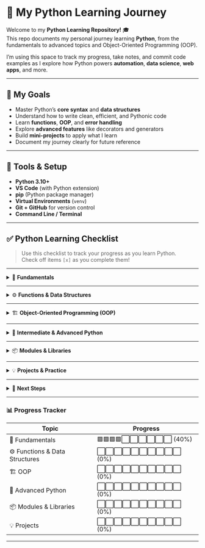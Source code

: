# 🐍 My Python Learning Journey

Welcome to my **Python Learning Repository!** 🎓  
This repo documents my personal journey learning **Python**, from the fundamentals to advanced topics and Object-Oriented Programming (OOP).  

I’m using this space to track my progress, take notes, and commit code examples as I explore how Python powers **automation**, **data science**, **web apps**, and more.

---

## 🎯 My Goals

- Master Python’s **core syntax** and **data structures**  
- Understand how to write clean, efficient, and Pythonic code  
- Learn **functions**, **OOP**, and **error handling**  
- Explore **advanced features** like decorators and generators  
- Build **mini-projects** to apply what I learn  
- Document my journey clearly for future reference  

---

## 🧰 Tools & Setup

- **Python 3.10+**
- **VS Code** (with Python extension)
- **pip** (Python package manager)
- **Virtual Environments** (`venv`)
- **Git + GitHub** for version control
- **Command Line / Terminal**

---

## ✅ Python Learning Checklist

> Use this checklist to track your progress as you learn Python.  
> Check off items `[x]` as you complete them!

---

<details>
<summary>🧩 <strong>Fundamentals</strong></summary>

- [x] Installing Python and setting up VS Code  
- [x] Running your first Python program (`print("Hello, World!")`)  
- [x] Variables and Data Types  
- [x] Basic Operators and Expressions  
- [x] User Input (`input()`)  
- [x] Conditional Statements (`if`, `elif`, `else`)  
- [ ] Loops (`for`, `while`)  
- [ ] Type Conversion and Casting  
- [ ] Comments and Code Style (PEP 8)  

</details>

---

<details>
<summary>⚙️ <strong>Functions & Data Structures</strong></summary>

- [ ] Defining and calling functions  
- [ ] Parameters and return values  
- [ ] Default and keyword arguments  
- [ ] Lists and list operations  
- [ ] Tuples, Sets, and Dictionaries  
- [ ] List comprehensions  
- [ ] Nested data structures  
- [ ] Practical mini-project: **Simple Calculator**  

</details>

---

<details>
<summary>🏗️ <strong>Object-Oriented Programming (OOP)</strong></summary>

- [ ] Classes and objects  
- [ ] `__init__` constructor  
- [ ] Instance vs class variables  
- [ ] Methods and attributes  
- [ ] Inheritance and polymorphism  
- [ ] Encapsulation and abstraction  
- [ ] Practical mini-project: **Bank Account Simulator**  

</details>

---

<details>
<summary>🧠 <strong>Intermediate & Advanced Python</strong></summary>

- [ ] Error handling (`try`, `except`, `finally`)  
- [ ] File handling (`open`, `read`, `write`)  
- [ ] Lambda functions  
- [ ] Map, Filter, Reduce  
- [ ] Decorators  
- [ ] Generators and Iterators  
- [ ] Context Managers (`with` statement)  
- [ ] Regular Expressions (`re` module)  

</details>

---

<details>
<summary>📦 <strong>Modules & Libraries</strong></summary>

- [ ] Importing modules (`import`, `from ... import`)  
- [ ] Working with `os`, `sys`, and `json`  
- [ ] Installing external packages with `pip`  
- [ ] Virtual environments (`venv`)  
- [ ] Using popular libraries (`requests`, `datetime`, `math`)  

</details>

---

<details>
<summary>💡 <strong>Projects & Practice</strong></summary>

- [ ] Number Guessing Game  
- [ ] File Organizer Script  
- [ ] To-Do List (CLI app)  
- [ ] Temperature Converter  
- [ ] Simple API Data Fetcher  
- [ ] Mini Quiz App  

</details>

---

<details>
<summary>🚀 <strong>Next Steps</strong></summary>

- [ ] Learn Python for **Web Development** (Flask / Django)  
- [ ] Explore **Data Science** (NumPy, Pandas, Matplotlib)  
- [ ] Automate tasks with Python scripts  
- [ ] Build personal projects and contribute to open source  

</details>

---

### 📊 Progress Tracker

| Topic | Progress |
|--------|-----------|
| 🧩 Fundamentals | 🟩🟩🟩🟩⬜⬜⬜⬜⬜⬜ (40%) |
| ⚙️ Functions & Data Structures | ⬜⬜⬜⬜⬜⬜⬜⬜⬜⬜ (0%) |
| 🏗️ OOP | ⬜⬜⬜⬜⬜⬜⬜⬜⬜⬜ (0%) |
| 🧠 Advanced Python | ⬜⬜⬜⬜⬜⬜⬜⬜⬜⬜ (0%) |
| 📦 Modules & Libraries | ⬜⬜⬜⬜⬜⬜⬜⬜⬜⬜ (0%) |
| 💡 Projects | ⬜⬜⬜⬜⬜⬜⬜⬜⬜⬜ (0%) |

---



